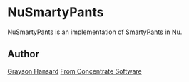 NuSmartyPants
=============

NuSmartyPants is an implementation of [SmartyPants][sp] in [Nu][nu].

[sp]: http://daringfireball.net/projects/smartypants
[nu]: http://programming.nu


Author
------
[Grayson Hansard](mailto:info@fromconcentratesoftware.com)
[From Concentrate Software](http://www.fromconcentratesoftware.com/)